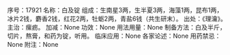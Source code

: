 序号：17921
名称：白及锭
组成：生南星3两，生半夏3两，海藻1两，昆布1两，冰片2钱，麝香2钱，红花2两，牡蛎2两，青盐6钱（共生研末）。
出处：《理瀹》。
主治：瘰疬。
加减：None
功效：None
用法用量：None
制备方法：白及半斤，切片，熬膏，和药为锭，听用。
临床应用：None
各家论述：None
用药禁忌：None
附注：None
